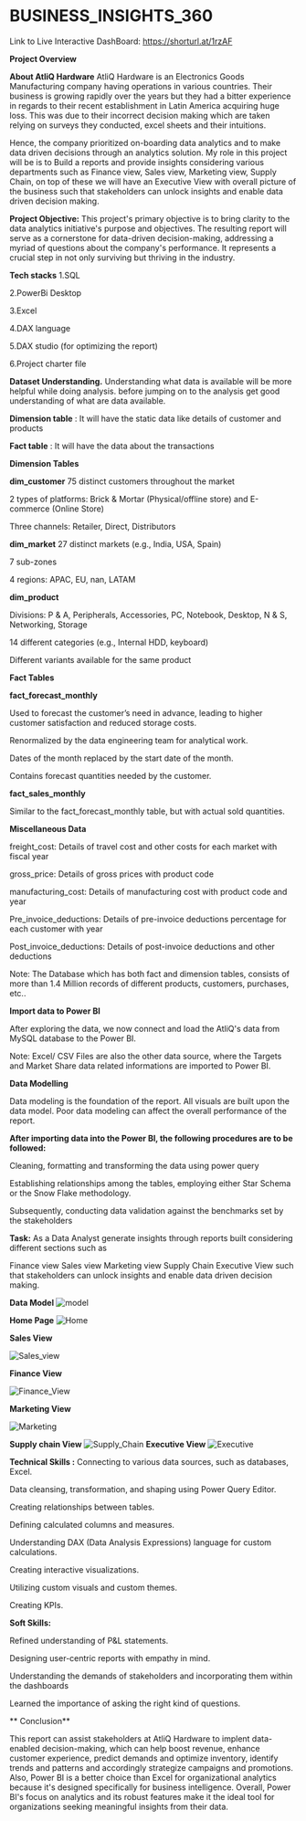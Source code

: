 # BUSINESS_INSIGHTS_360

Link to Live Interactive DashBoard: https://shorturl.at/1rzAF

**Project Overview**

**About AtliQ Hardware**
AtliQ Hardware is an Electronics Goods Manufacturing company having operations in various countries. Their business is growing rapidly over the years but they had a bitter experience in regards to their recent establishment in Latin America acquiring huge loss. This was due to their incorrect decision making which are taken relying on surveys they conducted, excel sheets and their intuitions.

Hence, the company prioritized on-boarding data analytics and to make data driven decisions through an analytics solution. My role in this project will be is to Build a reports and provide insights considering various departments such as Finance view, Sales view, Marketing view, Supply Chain, on top of these we will have an Executive View with overall picture of the business such that stakeholders can unlock insights and enable data driven decision making.

**Project Objective:** This project's primary objective is to bring clarity to the data analytics initiative's purpose and objectives. The resulting report will serve as a cornerstone for data-driven decision-making, addressing a myriad of questions about the company's performance. It represents a crucial step in not only surviving but thriving in the industry.

**Tech stacks**
1.SQL

2.PowerBi Desktop

3.Excel

4.DAX language

5.DAX studio (for optimizing the report)

6.Project charter file

**Dataset Understanding.**
Understanding what data is available will be more helpful while doing analysis. before jumping on to the analysis get good understanding of what are data available.

**Dimension table** : It will have the static data like details of customer and products

**Fact table** : It will have the data about the transactions

**Dimension Tables**

**dim_customer**
75 distinct customers throughout the market

2 types of platforms: Brick & Mortar (Physical/offline store) and E-commerce (Online Store)

Three channels: Retailer, Direct, Distributors

**dim_market**
27 distinct markets (e.g., India, USA, Spain)

7 sub-zones

4 regions: APAC, EU, nan, LATAM

**dim_product**

Divisions: P & A, Peripherals, Accessories, PC, Notebook, Desktop, N & S, Networking, Storage

14 different categories (e.g., Internal HDD, keyboard)

Different variants available for the same product

**Fact Tables**

**fact_forecast_monthly**

Used to forecast the customer’s need in advance, leading to higher customer satisfaction and reduced storage costs.

Renormalized by the data engineering team for analytical work.

Dates of the month replaced by the start date of the month.

Contains forecast quantities needed by the customer.

**fact_sales_monthly**

Similar to the fact_forecast_monthly table, but with actual sold quantities.

**Miscellaneous Data**

freight_cost: Details of travel cost and other costs for each market with fiscal year

gross_price: Details of gross prices with product code

manufacturing_cost: Details of manufacturing cost with product code and year

Pre_invoice_deductions: Details of pre-invoice deductions percentage for each customer with year

Post_invoice_deductions: Details of post-invoice deductions and other deductions

Note: The Database which has both fact and dimension tables, consists of more than 1.4 Million records of different products, customers, purchases, etc..

 **Import data to Power BI**
 
After exploring the data, we now connect and load the AtliQ's data from MySQL database to the Power BI.

Note: Excel/ CSV Files are also the other data source, where the Targets and Market Share data related informations are imported to Power BI.

**Data Modelling**

Data modeling is the foundation of the report. All visuals are built upon the data model. Poor data modeling can affect the overall performance of the report.

**After importing data into the Power BI, the following procedures are to be followed:**

Cleaning, formatting and transforming the data using power query

Establishing relationships among the tables, employing either Star Schema or the Snow Flake methodology.

Subsequently, conducting data validation against the benchmarks set by the stakeholders


**Task:**
As a Data Analyst generate insights through reports built considering different sections such as

Finance view
Sales view
Marketing view
Supply Chain
Executive View
such that stakeholders can unlock insights and enable data driven decision making.



**Data Model**
![model](https://github.com/Sravanthi-Duddeti/Business_Insights_360/assets/128029018/86a13511-437a-4d91-92c1-8d3b047ed2ad)


**Home Page**
![Home](https://github.com/Sravanthi-Duddeti/Business_Insights_360/assets/128029018/386e7406-cf68-4955-b847-d1d62f91ef53)


**Sales View**

![Sales_view](https://github.com/Sravanthi-Duddeti/Business_Insights_360/assets/128029018/3f3ade9c-fb65-4d1d-8fc8-2ce562b73221)

**Finance View**

![Finance_View](https://github.com/Sravanthi-Duddeti/Business_Insights_360/assets/128029018/065ceafb-5fd8-42ff-9895-bb077cb1641c)

**Marketing View**

![Marketing](https://github.com/Sravanthi-Duddeti/Business_Insights_360/assets/128029018/90c8083a-4183-485b-9baf-c63ee3c9c563)

**Supply chain View**
![Supply_Chain](https://github.com/Sravanthi-Duddeti/Business_Insights_360/assets/128029018/89441cd7-32cd-48a2-97ff-8be59a334ae7)
**Executive View**
![Executive](https://github.com/Sravanthi-Duddeti/Business_Insights_360/assets/128029018/ac2d9399-3af8-46fd-b661-fd2fbf5d4751)

**Technical Skills :**
Connecting to various data sources, such as databases, Excel.

Data cleansing, transformation, and shaping using Power Query Editor.

Creating relationships between tables.

Defining calculated columns and measures.

Understanding DAX (Data Analysis Expressions) language for custom calculations.

Creating interactive visualizations.

Utilizing custom visuals and custom themes.

Creating KPIs.

**Soft Skills:**

 Refined understanding of P&L statements.
 
 Designing user-centric reports with empathy in mind.
 
 Understanding the demands of stakeholders and incorporating them within the dashboards
 
 Learned the importance of asking the right kind of questions.

** Conclusion**

This report can assist stakeholders at AtliQ Hardware to implent data-enabled decision-making, which can help boost revenue, enhance customer experience, predict demands and optimize inventory, identify trends and patterns and accordingly strategize campaigns and promotions. Also, Power BI is a better choice than Excel for organizational analytics because it's designed specifically for business intelligence. Overall, Power BI's focus on analytics and its robust features make it the ideal tool for organizations seeking meaningful insights from their data.
